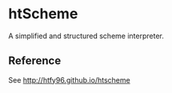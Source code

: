 # htScheme
A simplified and structured scheme interpreter.

## Reference
See http://htfy96.github.io/htscheme 
